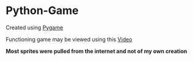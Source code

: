 # Python-Game
Created using [Pygame](http://www.pygame.org/hifi.html)

Functioning game may be viewed using this [Video](https://www.youtube.com/watch?v=Ls31IkKGvVI)

**Most sprites were pulled from the internet and not of my own creation**
